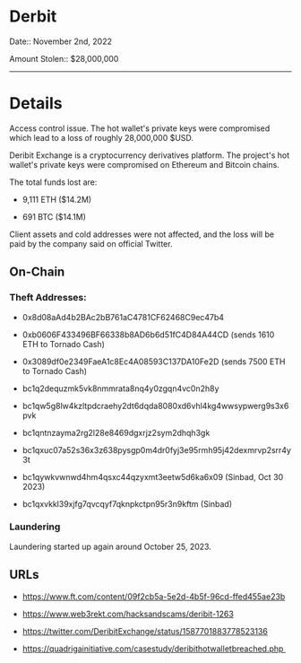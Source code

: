 # Derbit

Date:: November 2nd, 2022

Amount Stolen:: $28,000,000


---


# Details

Access control issue. The hot wallet's private keys were compromised which lead to a loss of roughly 28,000,000 $USD.

Deribit Exchange is a cryptocurrency derivatives platform. The project's hot wallet's private keys were compromised on Ethereum and Bitcoin chains.

The total funds lost are:

- 9,111 ETH ($14.2M)

- 691 BTC ($14.1M)

Client assets and cold addresses were not affected, and the loss will be paid by the company said on official Twitter.


## On-Chain

### Theft Addresses:

- 0x8d08aAd4b2BAc2bB761aC4781CF62468C9ec47b4

- 0xb0606F433496BF66338b8AD6b6d51fC4D84A44CD (sends 1610 ETH to Tornado Cash)

- 0x3089df0e2349FaeA1c8Ec4A08593C137DA10Fe2D (sends 7500 ETH to Tornado Cash)

- bc1q2dequzmk5vk8nmmrata8nq4y0zgqn4vc0n2h8y

- bc1qw5g8lw4kzltpdcraehy2dt6dqda8080xd6vhl4kg4wwsypwerg9s3x6pvk

- bc1qntnzayma2rg2l28e8469dgxrjz2sym2dhqh3gk

- bc1qxuc07a52s36x3z638pysgp0m4dr0fyj3e95rmh95j42dexmrvp2srr4y3t

- bc1qywkvwnwd4hm4qsxc44qzyxmt3eetw5d6ka6x09 (Sinbad, Oct 30 2023)

- bc1qxvkkl39xjfg7qvcqyf7qknpkctpn95r3n9kftm (Sinbad)


### Laundering

Laundering started up again around October 25, 2023. 

## URLs

- https://www.ft.com/content/09f2cb5a-5e2d-4b5f-96cd-ffed455ae23b

- https://www.web3rekt.com/hacksandscams/deribit-1263

- https://twitter.com/DeribitExchange/status/1587701883778523136

- https://quadrigainitiative.com/casestudy/deribithotwalletbreached.php 